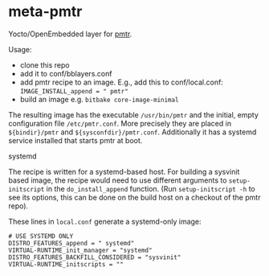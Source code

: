 meta-pmtr
=========

Yocto/OpenEmbedded layer for [pmtr](https://troydhanson.github.com/pmtr).

Usage:

* clone this repo
* add it to conf/bblayers.conf
* add pmtr recipe to an image. E.g., add this to conf/local.conf: `IMAGE_INSTALL_append = " pmtr"`
* build an image e.g. `bitbake core-image-minimal`

The resulting image has the executable `/usr/bin/pmtr` and the initial,
empty configuration file `/etc/pmtr.conf`. More precisely they are placed in
`${bindir}/pmtr` and `${sysconfdir}/pmtr.conf`. Additionally it has a 
systemd service installed that starts pmtr at boot.

systemd

The recipe is written for a systemd-based host. For building a sysvinit based
image, the recipe would need to use different arguments to `setup-initscript` in
the `do_install_append` function. (Run `setup-initscript -h` to see its options,
this can be done on the build host on a checkout of the pmtr repo).

These lines in `local.conf` generate a systemd-only image:

```
# USE SYSTEMD ONLY
DISTRO_FEATURES_append = " systemd"
VIRTUAL-RUNTIME_init_manager = "systemd"
DISTRO_FEATURES_BACKFILL_CONSIDERED = "sysvinit"
VIRTUAL-RUNTIME_initscripts = ""
```

